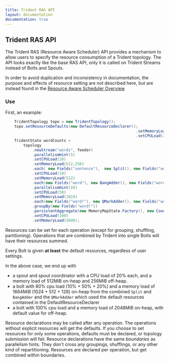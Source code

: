 ```yaml
---
title: Trident RAS API
layout: documentation
documentation: true
---
```


## Trident RAS API

The Trident RAS (Resource Aware Scheduler) API provides a mechanism to allow users to specify the resource consumption of a Trident topology. The API looks exactly like the base RAS API, only it is called on Trident Streams instead of Bolts and Spouts.

In order to avoid duplication and inconsistency in documentation, the purpose and effects of resource setting are not described here, but are instead found in the [Resource Aware Scheduler Overview](Resource_Aware_Scheduler_overview.html)

### Use

First, an example:

```java
    TridentTopology topo = new TridentTopology();
    topo.setResourceDefaults(new DefaultResourceDeclarer();
                                                          .setMemoryLoad(128)
                                                          .setCPULoad(20));
    TridentState wordCounts =
        topology
            .newStream("words", feeder)
            .parallelismHint(5)
            .setCPULoad(20)
            .setMemoryLoad(512,256)
            .each( new Fields("sentence"),  new Split(), new Fields("word"))
            .setCPULoad(10)
            .setMemoryLoad(512)
            .each(new Fields("word"), new BangAdder(), new Fields("word!"))
            .parallelismHint(10)
            .setCPULoad(50)
            .setMemoryLoad(1024)
            .each(new Fields("word!"), new QMarkAdder(), new Fields("word!?"))
            .groupBy(new Fields("word!"))
            .persistentAggregate(new MemoryMapState.Factory(), new Count(), new Fields("count"))
            .setCPULoad(100)
            .setMemoryLoad(2048);
```

Resources can be set for each operation (except for grouping, shuffling, partitioning).
Operations that are combined by Trident into single Bolts will have their resources summed.

Every Bolt is given **at least** the default resources, regardless of user settings.

In the above case, we end up with


- a spout and spout coordinator with a CPU load of 20% each, and a memory load of 512MiB on-heap and 256MiB off-heap.
- a bolt with 80% cpu load (10% + 50% + 20%) and a memory load of 1664MiB (1024 + 512 + 128) on-heap from the combined `Split` and `BangAdder` and the `QMarkAdder` which used the default resources contained in the DefaultResourceDeclarer
- a bolt with 100% cpu load and a memory load of 2048MiB on-heap, with default value for off-heap.

Resource declarations may be called after any operation. The operations without explicit resources will get the defaults. If you choose to set resources for only some operations, defaults must be declared, or topology submission will fail.
Resource declarations have the same *boundaries* as parallelism hints. They don't cross any groupings, shufflings, or any other kind of repartitioning.
Resources are declared per operation, but get combined within boundaries.
